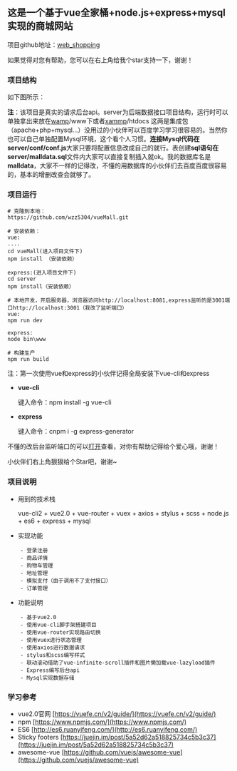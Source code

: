 ## 这是一个基于vue全家桶+node.js+express+mysql实现的商城网站

项目github地址：[web_shopping](https://github.com/shao353124505/web_shopping)

如果觉得对您有帮助，您可以在右上角给我个star支持一下，谢谢！

### 项目结构
如下图所示：

**注**：该项目是真实的请求后台api。server为后端数据接口项目结构，运行时可以单独拿出来放在[wamp](http://www.wampserver.com/en/)/www下或者[xammp](http://rj.baidu.com/soft/detail/12489.html?ald)/htdocs 这两是集成包（apache+php+mysql...）没用过的小伙伴可以百度学习学习很容易的。当然你也可以自己单独配置Mysql环境，这个看个人习惯。**连接Mysql代码在server/conf/conf.js**大家只要将配置信息改成自己的就行。表创建**sql语句在server/malldata.sql**文件内大家可以直接复制插入就ok。我的数据库名是**malldata**，大家不一样的记得改，不懂的用数据库的小伙伴们去百度百度很容易的，基本的增删改查会就够了。

### 项目运行
```
# 克隆到本地：
https://github.com/wzz5304/vueMall.git

# 安装依赖：
vue:
....
cd vueMall(进入项目文件下)
npm install （安装依赖）

express:(进入项目文件下)
cd server
npm install（安装依赖）

# 本地开发，开启服务器，浏览器访问http://localhost:8081,express监听的是3001端口http://localhost:3001（我改了监听端口）
vue:
npm run dev

express:
node bin\www

# 构建生产
npm run build
```
注：第一次使用vue和express的小伙伴记得全局安装下vue-cli和express
- **vue-cli**

  键入命令：npm install -g vue-cli
- **express**

  键入命令：cnpm i -g express-generator

不懂的改后台监听端口的可以[打开](https://juejin.im/post/5a5eac7af265da3e4f0a2fba)查看，对你有帮助记得给个爱心哦，谢谢！

小伙伴们右上角狠狠给个Star吧，谢谢~

### 项目说明
- 用到的技术栈

    vue-cli2 + vue2.0 + vue-router + vuex + axios + stylus + scss + node.js + es6 + express + mysql
- 实现功能

```
    - 登录注册
    - 商品详情
    - 购物车管理
    - 地址管理
    - 模拟支付（由于调用不了支付接口）
    - 订单管理

```
- 功能说明
```
    - 基于vue2.0
    - 使用vue-cli脚手架搭建项目
    - 使用vue-router实现路由切换
    - 使用vuex进行状态管理
    - 使用axios进行数据请求
    - stylus和scss编写样式
    - 联动滚动借助了vue-infinite-scroll插件和图片懒加载vue-lazyload插件
    - Express编写后台api
    - Mysql实现数据存储
 ```
 ### 学习参考
 - vue2.0官网 [https://vuefe.cn/v2/guide/](https://vuefe.cn/v2/guide/)
 - npm  [https://www.npmjs.com/](https://www.npmjs.com/)
 - ES6 [http://es6.ruanyifeng.com/](http://es6.ruanyifeng.com/)
 - Sticky footers [https://juejin.im/post/5a52d62a518825734c5b3c37](https://juejin.im/post/5a52d62a518825734c5b3c37)
 - awesome-vue [https://github.com/vuejs/awesome-vue](https://github.com/vuejs/awesome-vue)

